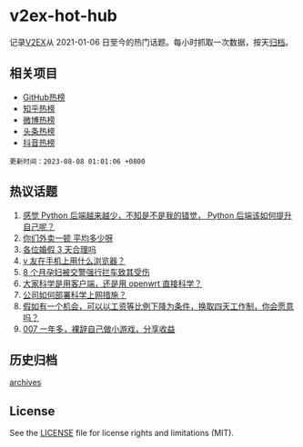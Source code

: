 # v2ex-hot-hub

 记录[V2EX](https://www.v2ex.com/)从 2021-01-06 日至今的热门话题。每小时抓取一次数据，按天[归档](archives)。
 
 ## 相关项目

- [GitHub热榜](https://github.com/it985/github-hot-hub)
- [知乎热榜](https://github.com/it985/zhihu-hot-hub)
- [微博热榜](https://github.com/it985/weibo-hot-hub)
- [头条热榜](https://github.com/it985/toutiao-hot-hub)
- [抖音热榜](https://github.com/it985/douyin-hot-hub)


 `更新时间：2023-08-08 01:01:06 +0800`

## 热议话题

1. [感觉 Python 后端越来越少，不知是不是我的错觉， Python 后端该如何提升自己呢？](https://www.v2ex.com/t/962899)
1. [你们外卖一顿 平均多少呀](https://www.v2ex.com/t/963090)
1. [各位婚假 3 天合理吗](https://www.v2ex.com/t/962917)
1. [v 友在手机上用什么浏览器？](https://www.v2ex.com/t/962891)
1. [8 个月孕妇被交警强行拦车致其受伤](https://www.v2ex.com/t/963109)
1. [大家科学是用客户端，还是用 openwrt 直接科学？](https://www.v2ex.com/t/962900)
1. [公司如何部署科学上网措施？](https://www.v2ex.com/t/962964)
1. [假如有一个机会，可以以工资等比例下降为条件，换取四天工作制，你会愿意吗？](https://www.v2ex.com/t/962978)
1. [007 一年多，裸辞自己做小游戏，分享收益](https://www.v2ex.com/t/962912)

## 历史归档

[archives](archives)

## License

See the [LICENSE](LICENSE) file for license rights and limitations (MIT).
